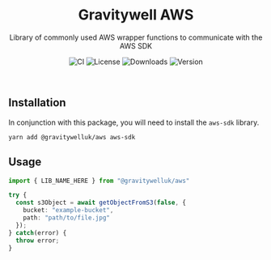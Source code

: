 <h1 align="center">Gravitywell AWS</h1>
<p align="center">Library of commonly used AWS wrapper functions to communicate with the AWS SDK</p>
<p align="center">
  <img src="https://img.shields.io/github/workflow/status/GravitywellUK/packages/CI/master" alt="CI" />
  <img src="https://img.shields.io/github/license/gravitywelluk/packages" alt="License" />
  <img src="https://img.shields.io/npm/dm/@gravitywelluk/aws" alt="Downloads" />
  <img src="https://img.shields.io/npm/v/@gravitywelluk/aws" alt="Version" />
</p>
<br />

## Installation

In conjunction with this package, you will need to install the `aws-sdk` library.

```shell
yarn add @gravitywelluk/aws aws-sdk
```

## Usage

```typescript
import { LIB_NAME_HERE } from "@gravitywelluk/aws"

try {
  const s3Object = await getObjectFromS3(false, {
    bucket: "example-bucket",
    path: "path/to/file.jpg"
  });
} catch(error) {
  throw error;
}
```